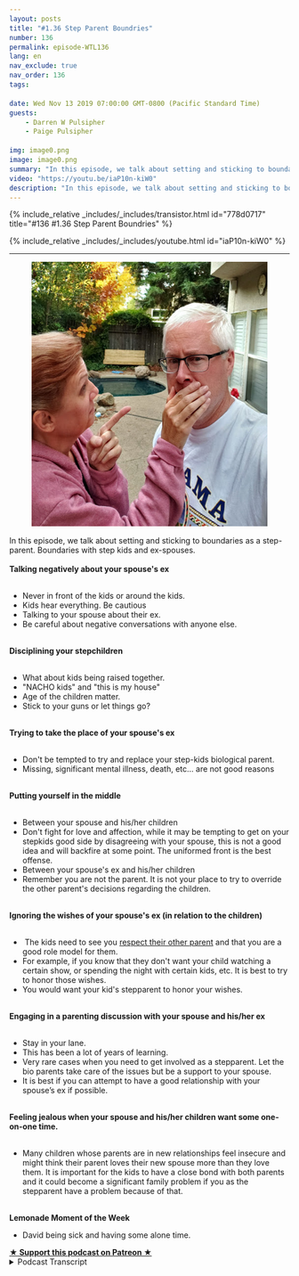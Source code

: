 ```yaml
---
layout: posts
title: "#1.36 Step Parent Boundries"
number: 136
permalink: episode-WTL136
lang: en
nav_exclude: true
nav_order: 136
tags:

date: Wed Nov 13 2019 07:00:00 GMT-0800 (Pacific Standard Time)
guests:
    - Darren W Pulsipher
    - Paige Pulsipher

img: image0.png
image: image0.png
summary: "In this episode, we talk about setting and sticking to boundaries as a step-parent. Boundaries with step kids and ex-spouses."
video: "https://youtu.be/iaP10n-kiW0"
description: "In this episode, we talk about setting and sticking to boundaries as a step-parent. Boundaries with step kids and ex-spouses."
---
```


<div>
{% include_relative _includes/_includes/transistor.html id="778d0717" title="#136 #1.36 Step Parent Boundries" %}

{% include_relative _includes/_includes/youtube.html id="iaP10n-kiW0" %}
</div>

---

<html><head></head><body><div><figure data-trix-attachment="{&quot;contentType&quot;:&quot;image&quot;,&quot;height&quot;:475,&quot;url&quot;:&quot;https://1.bp.blogspot.com/-_Wxi5mmWKgk/XcwtIs0QWqI/AAAAAAAFHXo/ts98eVoT5mcwEGbrCca95n0Q45BKh6_NgCNcBGAsYHQ/s640/boundries.png&quot;,&quot;width&quot;:480}" data-trix-content-type="image" class="attachment attachment--preview"><img src="./image0.png" width="480" height="475"><figcaption class="attachment__caption"></figcaption></figure></div><div>In this episode, we talk about setting and sticking to boundaries as a step-parent. Boundaries with step kids and ex-spouses.</div><div><strong><br>Talking negatively about your spouse's ex<br></strong><br></div><ul><li>Never in front of the kids or around the kids.</li><li>Kids hear everything. Be cautious</li><li>Talking to your spouse about their ex.</li><li>Be careful about negative conversations with anyone else.</li></ul><div><strong><br>Disciplining your stepchildren<br></strong><br></div><ul><li>What about kids being raised together.</li><li>"NACHO kids" and "this is my house"</li><li>Age of the children matter.</li><li>Stick to your guns or let things go?</li></ul><div><strong><br>Trying to take the place of your spouse's ex<br></strong><br></div><ul><li>Don't be tempted to try and replace your step-kids biological parent.</li><li>Missing, significant mental illness, death, etc... are not good reasons&nbsp;</li></ul><div><strong><br>Putting yourself in the middle&nbsp;<br></strong><br></div><ul><li>Between your spouse and his/her children</li><li>Don't fight for love and affection, while it may be tempting to get on your stepkids good side by disagreeing with your spouse, this is not a good idea and will backfire at some point. The uniformed front is the best offense.</li><li>Between your spouse's ex and his/her children</li><li>Remember you are not the parent. It is not your place to try to override the other parent's decisions regarding the children.</li></ul><div><strong><br>Ignoring the wishes of your spouse's ex (in relation to the children)<br></strong><br></div><ul><li>&nbsp;The kids need to see you <a href="http://divorcedmoms.com/articles/5-strategies-for-a-civilized-stepmom-relationship">respect their other parent</a> and that you are a good role model for them.&nbsp;</li><li>For example, if you know that they don't want your child watching a certain show, or spending the night with certain kids, etc. It is best to try to honor those wishes.&nbsp;</li><li>You would want your kid's stepparent to honor your wishes.</li></ul><div><strong><br>Engaging in a parenting discussion with your spouse and his/her ex<br></strong><br></div><ul><li>Stay in your lane.</li><li>This has been a lot of years of learning.&nbsp;</li><li>Very rare cases when you need to get involved as a stepparent. Let the bio parents take care of the issues but be a support to your spouse.</li><li>It is best if you can attempt to have a good relationship with your spouse’s ex if possible.</li></ul><div><strong><br>Feeling jealous when your spouse and his/her children want some one-on-one time.<br></strong><br></div><ul><li>Many children whose parents are in new relationships feel insecure and might think their parent loves their new spouse more than they love them. It is important for the kids to have a close bond with both parents and it could become a significant family problem if you as the stepparent have a problem because of that.</li></ul><div><strong><br>Lemonade Moment of the Week</strong></div><ul><li>David being sick and having some alone time.</li></ul>
<strong>
  <a href="https://www.patreon.com/wheresthelemonade" target="_donate" rel="payment" title="★ Support this podcast on Patreon ★">★ Support this podcast on Patreon ★</a>
</strong></body></html>

<details>
<summary> Podcast Transcript </summary>

<p></p>

</details>
